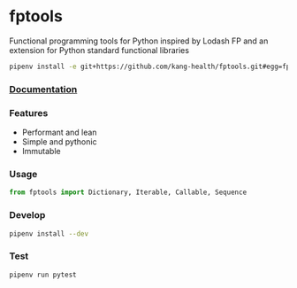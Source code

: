 # fptools

Functional programming tools for Python inspired by Lodash FP and an extension
for Python standard functional libraries

```bash
pipenv install -e git+https://github.com/kang-health/fptools.git#egg=fptools
```

### [Documentation](https://kang-health.github.io/fptools/)

### Features

 - Performant and lean
 - Simple and pythonic
 - Immutable

### Usage

```python
from fptools import Dictionary, Iterable, Callable, Sequence
```

### Develop

```bash 
pipenv install --dev
```

### Test

```bash
pipenv run pytest
```
